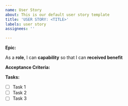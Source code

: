 ```yaml
---
name: User Story
about: This is our default user story template
title: 'USER STORY: <TITLE>'
labels: user story
assignees: ''

---
```


**Epic:**

As a **role**, I can **capability** so that I can **received benefit**

**Acceptance Criteria:**

<acceptance criteria>

**Tasks:**

*  [ ] Task 1
*  [ ] Task 2
*  [ ] Task 3
